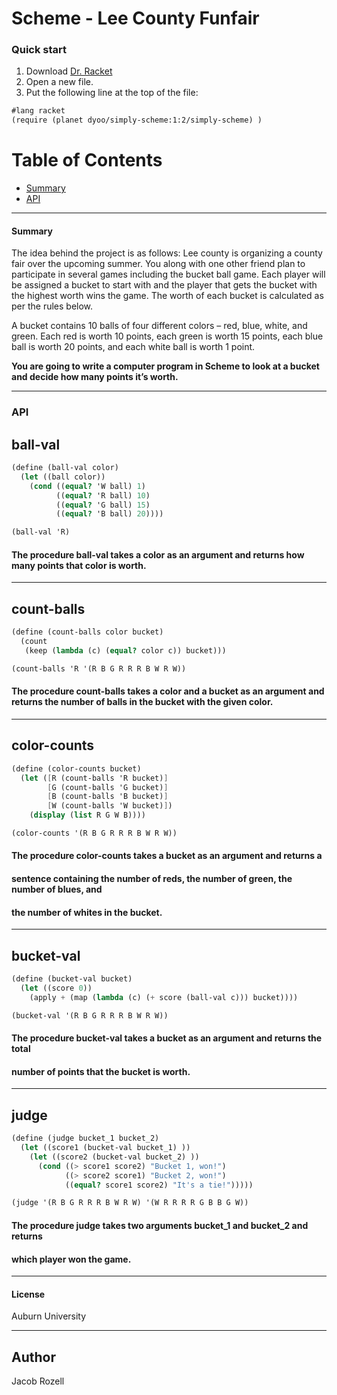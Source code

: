 # Scheme - Lee County Funfair


### Quick start
1) Download [Dr. Racket](https://download.racket-lang.org/)
2) Open a new file.
3) Put the following line at the top of the file: 

```scheme
#lang racket
(require (planet dyoo/simply-scheme:1:2/simply-scheme) )

```

# Table of Contents
* [Summary](#summary)
* [API](#API)

___

#### Summary
The idea behind the project is as follows:
Lee county is organizing a county fair over the upcoming summer. You along with one
other friend plan to participate in several games including the bucket ball game. Each
player will be assigned a bucket to start with and the player that gets the bucket with the
highest worth wins the game. The worth of each bucket is calculated as per the rules
below. 

A bucket contains 10 balls of four different colors – red, blue, white, and green. Each
red is worth 10 points, each green is worth 15 points, each blue ball is worth 20 points,
and each white ball is worth 1 point. 

**You are going to write a computer program in
Scheme to look at a bucket and decide how many points it’s worth.**
___

### API

## ball-val
```scheme
(define (ball-val color)
  (let ((ball color))
    (cond ((equal? 'W ball) 1)
          ((equal? 'R ball) 10)
          ((equal? 'G ball) 15)
          ((equal? 'B ball) 20))))
```
```scheme
(ball-val 'R)
```
#### The procedure ball-val takes a color as an argument and returns how many points that color is worth.
___

## count-balls
```scheme
(define (count-balls color bucket)
  (count
   (keep (lambda (c) (equal? color c)) bucket)))
```
```scheme
(count-balls 'R '(R B G R R R B W R W))
```
#### The procedure count-balls takes a color and a bucket as an argument and returns the number of balls in the bucket with the given color.
___

## color-counts
```scheme
(define (color-counts bucket)
  (let ([R (count-balls 'R bucket)]
        [G (count-balls 'G bucket)]
        [B (count-balls 'B bucket)]
        [W (count-balls 'W bucket)])
    (display (list R G W B))))
```
```scheme
(color-counts '(R B G R R R B W R W))
```
#### The procedure color-counts takes a bucket as an argument and returns a
#### sentence containing the number of reds, the number of green, the number of blues, and
#### the number of whites in the bucket.
___

## bucket-val
```scheme
(define (bucket-val bucket)
  (let ((score 0))
    (apply + (map (lambda (c) (+ score (ball-val c))) bucket))))
```
```scheme
(bucket-val '(R B G R R R B W R W))
```
#### The procedure bucket-val takes a bucket as an argument and returns the total
#### number of points that the bucket is worth.
___

## judge
```scheme
(define (judge bucket_1 bucket_2)
  (let ((score1 (bucket-val bucket_1) ))
    (let ((score2 (bucket-val bucket_2) ))
      (cond ((> score1 score2) "Bucket 1, won!")
            ((> score2 score1) "Bucket 2, won!")
            ((equal? score1 score2) "It's a tie!")))))
```
```scheme
(judge '(R B G R R R B W R W) '(W R R R R G B B G W))
```
#### The procedure judge takes two arguments bucket_1 and bucket_2 and returns
#### which player won the game.
___

#### License
Auburn University
___

## Author
Jacob Rozell
